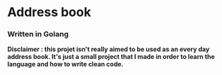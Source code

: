 # Address book

### Written in Golang

**Disclaimer : this projet isn't really aimed to be used as an every day address book. It's just a small project that I made in order to learn the language and how to write clean code.**